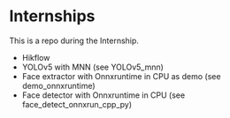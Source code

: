 # Internships
This is a repo during the Internship.
- Hikflow
- YOLOv5 with MNN (see YOLOv5_mnn)
- Face extractor with Onnxruntime in CPU as demo (see demo_onnxruntime)
- Face detector with Onnxruntime in CPU (see face_detect_onnxrun_cpp_py)
